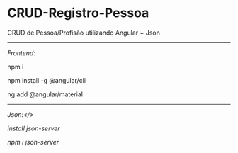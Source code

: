 # CRUD-Registro-Pessoa

CRUD de Pessoa/Profisão utilizando Angular + Json

-------------------------------------------------

<i>Frontend:</i>

npm i

npm install -g @angular/cli

ng add @angular/material

------------------------------------------------

<i>Json:</>

install json-server 

npm i json-server
